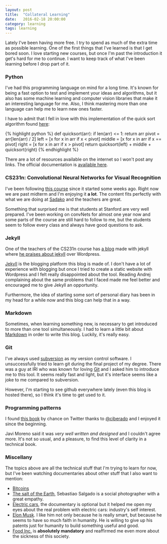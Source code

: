 ```yaml
---
layout: post
title:  "Collateral Learning"
date:   2016-02-18 20:00:00
category: learning
tags: learning
---
```


Lately I've been having more free. I try to spend as much of the extra time as possible learning. One of the first things that I've learned is that I get bored soon. I love starting new courses, but once I'm past the introduction it get's hard for me to continue. I want to keep track of what I've been learning before I drop part of it.

### Python

I've had this programming language on mind for a long time. It's known for being a fast option to test and implement your ideas and algorithms, but it also has some machine learning and computer vision libraries that make it an interesting language for me. Also, I think mastering more than one language can help me to learn new ones faster.

I have to admit that I fell in love with this implementation of the quick sort algorithm found [here][quickSort]:

{% highlight python %}
def quicksort(arr):
    if len(arr) <= 1:
        return arr
    pivot = arr[len(arr) / 2]
    left = [x for x in arr if x < pivot]
    middle = [x for x in arr if x == pivot]
    right = [x for x in arr if x > pivot]
    return quicksort(left) + middle + quicksort(right)
{% endhighlight %}

There are a lot of resources available on the internet so I won't post any links. The official documentation is [available here][pythonDoc].

### CS231n: Convolutional Neural Networks for Visual Recognition

I've been following [this course][cs231n] since it started some weeks ago. Right now we are past midterm and I'm enjoying it **a lot**. The content fits perfectly with what we are doing at [Sadako][sadako] and the teachers are great.

Something that surprised me is that students at Stanford are very well prepared. I've been working on convNets for almost one year now and some parts of the course are still hard to follow to me, but the students seem to follow every class and always have good questions to ask.

### Jekyll

One of the teachers of the CS231n course has [a blog][aKarpathy] made with jekyll where [he praises about jekyll][aKarpathyJekyll] over Wordpress.

[Jekyll][jekyll] is the blogging platform this blog is made of. I don't have a lot of experience with blogging but once I tried to create a static website with Wordpress and I felt really disappointed about the tool. Reading Andrej complaining about the same problems that I faced made me feel better and encouraged me to give Jekyll an opportunity.

Furthermore, the idea of starting some sort of personal diary has been in my head for a while now and this blog can help that in a way.

### Markdown

Sometimes, when learning something new, is necessary to get introduced to more than one tool simultaneously. I had to learn a little bit about [Markdown][markdown] in order to write this blog. Luckily, it's really easy.

### Git

I've always used [subversion][svn] as my version control software. I unsuccessfully tried to learn git during the final project of my degree. There was a guy at IRI who was known for loving [Git][git] and I asked him to introduce me to this tool. It seems really fast and light, but it's interface seems like a joke to me compared to subversion.

However, I'm starting to see github everywhere lately (even this blog is hosted there), so I think it's time to get used to it.

### Programming patterns

I found [this book][gamePP] by chance on Twitter thanks to [@ciberado][ciberado] and I enjoyed it since the beginning.

Javi Moreno said it was *very well written and designed* and I couldn't agree more. It's not so usual, and a pleasure, to find this level of clarity in a technical book.

### Miscellany

The topics above are all the technical stuff that I'm trying to learn for now, but I've been watching documentaries about other stuff that I also want to mention:

- [Bitcoins](https://bitcoin.org/es/)
- [The salt of the Earth](http://www.imdb.com/title/tt3674140/combined), Sebastiao Salgado is a social photographer with a great empathy.
- [Electric cars](http://www.imdb.com/title/tt0489037/combined), the documentary is optional but it helped me open my eyes about the real problem with electric cars: industry's self interest.
- [Elon Musk](https://www.youtube.com/watch?v=mh45igK4Esw). I like him not only because he is really smart, but because he seems to have so much faith in humanity. He is willing to give up his patents just for humanity to build something useful and good.
- [Food Inc.](http://www.imdb.com/title/tt1286537/combined) is **absolutely mandatory** and reaffirmed me even more about the sickness of this society.

[quickSort]: http://cs231n.github.io/python-numpy-tutorial/
[pythonDoc]: https://www.python.org/
[cs231n]: http://cs231n.stanford.edu/
[sadako]: http://www.sadako.es/
[aKarpathy]: http://karpathy.github.io/
[aKarpathyJekyll]: http://karpathy.github.io/2014/07/01/switching-to-jekyll/
[jekyll]: https://jekyllrb.com/
[markdown]: https://es.wikipedia.org/wiki/Markdown
[svn]: https://en.wikipedia.org/wiki/Apache_Subversion
[git]: https://git-scm.com/
[gamePP]: http://gameprogrammingpatterns.com/
[ciberado]: https://twitter.com/ciberado/status/698150211512889344
